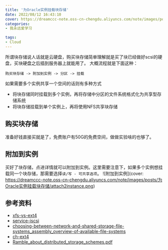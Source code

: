 ```yaml
---
title: '为Oracle实例挂载块存储'
date: 2022/08/12 16:43:10
cover: https://dreamccc-note.oss-cn-chengdu.aliyuncs.com/note/images/posts/为Oracle实例挂载块存储/title.png?x-oss-process=style/blog_title
categories:
- 我永远爱学习

tags:
- Cloud
---
```


所谓块存储说人话就是云硬盘，购买块存储简单理解就是买了块已经做好scsi的硬盘，买块硬盘之后插到服务器上就能用了。
大概流程就是下面这种：
```
购买块存储 -> 附加到实例 -> 分区 -> 挂载  
```
如果需要多个实例共享一个空间的话则有多种方式
- 将块存储同时挂载到多个实例，再将存储中分区的文件系统格式化为共享型存储系统
- 将块存储挂载到单个实例上，再将使用NFS共享块存储

<!--more-->

## 购买块存储

准备好钱直接买就是了，免费账户有50G的免费空间，做做实验啥的也够了。

## 附加到实例

买好了块存储，点进详情就可以附加到实例。这里需要注意下，如果多个实例想挂载同一个块存储，那需要选择`读/写 - 可共享选项`。
![附加到实例](cover: https://dreamccc-note.oss-cn-chengdu.aliyuncs.com/note/images/posts/为Oracle实例挂载块存储/attach2instance.png)

## 参考资料
- [xfs-vs-ext4](https://www.partitionwizard.com/partitionmanager/xfs-vs-ext4.html)
- [service-iscsi](https://ubuntu.com/server/docs/service-iscsi)
- [choosing-between-network-and-shared-storage-file-systems_assembly_overview-of-available-file-systems](https://access.redhat.com/documentation/zh-cn/red_hat_enterprise_linux/8/html/managing_file_systems/choosing-between-network-and-shared-storage-file-systems_assembly_overview-of-available-file-systems)
- [ch-ext4](https://access.redhat.com/documentation/en-us/red_hat_enterprise_linux/7/html/storage_administration_guide/ch-ext4)
- [Ramble_about_distributed_storage_schemes.pdf](https://www.ibm.com/it-infrastructure/cn-zh/assets/pdf/storage/Ramble_about_distributed_storage_schemes.pdf)
